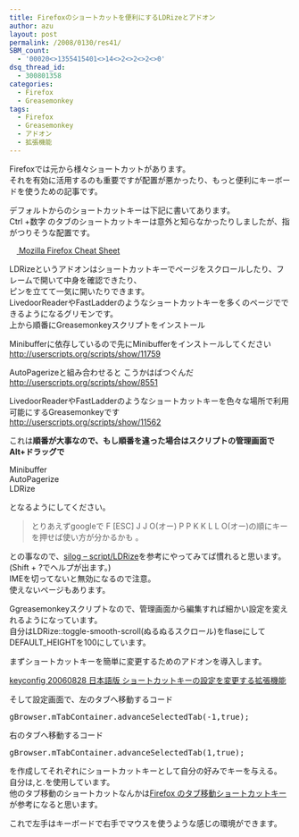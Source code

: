 ```yaml
---
title: Firefoxのショートカットを便利にするLDRizeとアドオン
author: azu
layout: post
permalink: /2008/0130/res41/
SBM_count:
  - '00020<>1355415401<>14<>2<>2<>2<>0'
dsq_thread_id:
  - 300801358
categories:
  - Firefox
  - Greasemonkey
tags:
  - Firefox
  - Greasemonkey
  - アドオン
  - 拡張機能
---
```

Firefoxでは元から様々ショートカットがあります。  
それを有効に活用するのも重要ですが配置が悪かったり、もっと便利にキーボードを使うための記事です。

<!--more-->

デフォルトからのショートカットキーは下記に書いてあります。  
Ctrl +数字 のタブのショートカットキーは意外と知らなかったりしましたが、指がつりそうな配置です。

[<img src="http://favicon.aruko.net/s/f/http://lesliefranke.com/files/reference/firefoxcheatsheet.html" alt="" width="13" height="13" /> Mozilla Firefox Cheat Sheet][1]

LDRizeというアドオンはショートカットキーでページをスクロールしたり、フレームで開いて中身を確認できたり、  
ピンを立てて一気に開いたりできます。  
LivedoorReaderやFastLadderのようなショートカットキーを多くのページでできるようになるグリモンです。  
上から順番にGreasemonkeyスクリプトをインストール

Minibufferに依存しているので先にMinibufferをインストールしてください  
<a rel="nofollow" href="http://userscripts.org/scripts/show/11759">http://userscripts.org/scripts/show/11759</a>

AutoPagerizeと組み合わせると こうかはばつぐんだ  
<a rel="nofollow" href="http://userscripts.org/scripts/show/8551">http://userscripts.org/scripts/show/8551</a>

LivedoorReaderやFastLadderのようなショートカットキーを色々な場所で利用可能にするGreasemonkeyです  
<a rel="nofollow" href="http://userscripts.org/scripts/show/11562">http://userscripts.org/scripts/show/11562</a>

これは**順番が大事なので、もし順番を違った場合はスクリプトの管理画面で  
Alt+ドラッグで**

Minibuffer  
AutoPagerize  
LDRize

となるようにしてください。

<blockquote title="silog - script/LDRize">
  <p>
    とりあえずgoogleで F [ESC] J J O(オー) P P K K L L O(オー)の順にキーを押せば使い方が分かるかも 。
  </p>
</blockquote>

との事なので、[silog &#8211; script/LDRize][2]を参考にやってみてば慣れると思います。(Shift + ?でヘルプが出ます。)  
IMEを切ってないと無効になるので注意。  
使えないページもあります。

Ggreasemonkeyスクリプトなので、管理画面から編集すれば細かい設定を変えれるようになっています。  
自分はLDRize::toggle-smooth-scroll(ぬるぬるスクロール)をflaseにして  
DEFAULT_HEIGHTを100にしています。

まずショートカットキーを簡単に変更するためのアドオンを導入します。

[keyconfig 20060828 日本語版 ショートカットキーの設定を変更する拡張機能][3]

そして設定画面で、左のタブへ移動するコード

<pre>gBrowser.mTabContainer.advanceSelectedTab(-1,true);</pre>

右のタブへ移動するコード

<pre>gBrowser.mTabContainer.advanceSelectedTab(1,true);</pre>

を作成してそれぞれにショートカットキーとして自分の好みでキーを与える。  
自分は,と.を使用しています。  
他のタブ移動のショートカットなんかは[Firefox のタブ移動ショートカットキー][4]が参考になると思います。

これで左手はキーボードで右手でマウスを使うような感じの環境ができます。

 [1]: http://lesliefranke.com/files/reference/firefoxcheatsheet.html
 [2]: http://white.s151.xrea.com/wiki/index.php?script%2FLDRize
 [3]: http://mozilla.seesaa.net/article/2243568.html
 [4]: http://wildlifesanctuary.blog38.fc2.com/blog-entry-123.html